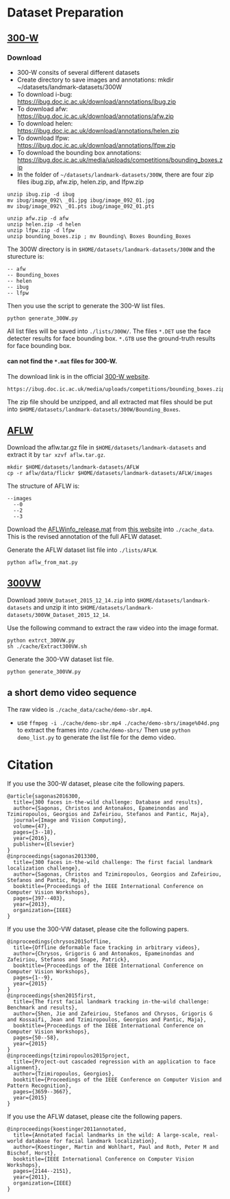 # Dataset Preparation

## [300-W](https://ibug.doc.ic.ac.uk/resources/300-W/)

### Download
- 300-W consits of several different datasets
- Create directory to save images and annotations: mkdir ~/datasets/landmark-datasets/300W
- To download i-bug: https://ibug.doc.ic.ac.uk/download/annotations/ibug.zip
- To download afw: https://ibug.doc.ic.ac.uk/download/annotations/afw.zip
- To download helen: https://ibug.doc.ic.ac.uk/download/annotations/helen.zip
- To download lfpw: https://ibug.doc.ic.ac.uk/download/annotations/lfpw.zip
- To download the bounding box annotations: https://ibug.doc.ic.ac.uk/media/uploads/competitions/bounding_boxes.zip
- In the folder of `~/datasets/landmark-datasets/300W`, there are four zip files ibug.zip, afw.zip, helen.zip, and lfpw.zip
```
unzip ibug.zip -d ibug
mv ibug/image_092\ _01.jpg ibug/image_092_01.jpg
mv ibug/image_092\ _01.pts ibug/image_092_01.pts

unzip afw.zip -d afw
unzip helen.zip -d helen
unzip lfpw.zip -d lfpw
unzip bounding_boxes.zip ; mv Bounding\ Boxes Bounding_Boxes
```
The 300W directory is in `$HOME/datasets/landmark-datasets/300W` and the sturecture is:
```
-- afw
-- Bounding_boxes
-- helen
-- ibug
-- lfpw
```

Then you use the script to generate the 300-W list files.
```
python generate_300W.py
```
All list files will be saved into `./lists/300W/`. The files `*.DET` use the face detecter results for face bounding box. `*.GTB` use the ground-truth results for face bounding box.

#### can not find the `*.mat` files for 300-W.
The download link is in the official [300-W website](https://ibug.doc.ic.ac.uk/resources/300-W).
```
https://ibug.doc.ic.ac.uk/media/uploads/competitions/bounding_boxes.zip
```
The zip file should be unzipped, and all extracted mat files should be put into `$HOME/datasets/landmark-datasets/300W/Bounding_Boxes`.

## [AFLW](https://www.tugraz.at/institute/icg/research/team-bischof/lrs/downloads/aflw/)

Download the aflw.tar.gz file in `$HOME/datasets/landmark-datasets` and extract it by `tar xzvf aflw.tar.gz`.
```
mkdir $HOME/datasets/landmark-datasets/AFLW
cp -r aflw/data/flickr $HOME/datasets/landmark-datasets/AFLW/images
```

The structure of AFLW is:
```
--images
  --0
  --2
  --3
```

Download the [AFLWinfo_release.mat](http://mmlab.ie.cuhk.edu.hk/projects/compositional/AFLWinfo_release.mat) from [this website](http://mmlab.ie.cuhk.edu.hk/projects/compositional.html) into `./cache_data`. This is the revised annotation of the full AFLW dataset.

Generate the AFLW dataset list file into `./lists/AFLW`.
```
python aflw_from_mat.py
```

## [300VW](https://ibug.doc.ic.ac.uk/resources/300-VW/)
Download `300VW_Dataset_2015_12_14.zip` into `$HOME/datasets/landmark-datasets` and unzip it into `$HOME/datasets/landmark-datasets/300VW_Dataset_2015_12_14`.

Use the following command to extract the raw video into the image format.
```
python extrct_300VW.py
sh ./cache/Extract300VW.sh
```

Generate the 300-VW dataset list file.
```
python generate_300VW.py
```

## a short demo video sequence

The raw video is `./cache_data/cache/demo-sbr.mp4`.
- use `ffmpeg -i ./cache/demo-sbr.mp4 ./cache/demo-sbrs/image%04d.png` to extract the frames into `/cache/demo-sbrs/`
Then use `python demo_list.py` to generate the list file for the demo video.

# Citation
If you use the 300-W dataset, please cite the following papers.
```
@article{sagonas2016300,
  title={300 faces in-the-wild challenge: Database and results},
  author={Sagonas, Christos and Antonakos, Epameinondas and Tzimiropoulos, Georgios and Zafeiriou, Stefanos and Pantic, Maja},
  journal={Image and Vision Computing},
  volume={47},
  pages={3--18},
  year={2016},
  publisher={Elsevier}
}
@inproceedings{sagonas2013300,
  title={300 faces in-the-wild challenge: The first facial landmark localization challenge},
  author={Sagonas, Christos and Tzimiropoulos, Georgios and Zafeiriou, Stefanos and Pantic, Maja},
  booktitle={Proceedings of the IEEE International Conference on Computer Vision Workshops},
  pages={397--403},
  year={2013},
  organization={IEEE}
}
```
If you use the 300-VW dataset, please cite the following papers.
```
@inproceedings{chrysos2015offline,
  title={Offline deformable face tracking in arbitrary videos},
  author={Chrysos, Grigoris G and Antonakos, Epameinondas and Zafeiriou, Stefanos and Snape, Patrick},
  booktitle={Proceedings of the IEEE International Conference on Computer Vision Workshops},
  pages={1--9},
  year={2015}
}
@inproceedings{shen2015first,
  title={The first facial landmark tracking in-the-wild challenge: Benchmark and results},
  author={Shen, Jie and Zafeiriou, Stefanos and Chrysos, Grigoris G and Kossaifi, Jean and Tzimiropoulos, Georgios and Pantic, Maja},
  booktitle={Proceedings of the IEEE International Conference on Computer Vision Workshops},
  pages={50--58},
  year={2015}
}
@inproceedings{tzimiropoulos2015project,
  title={Project-out cascaded regression with an application to face alignment},
  author={Tzimiropoulos, Georgios},
  booktitle={Proceedings of the IEEE Conference on Computer Vision and Pattern Recognition},
  pages={3659--3667},
  year={2015}
}
```
If you use the AFLW dataset, please cite the following papers.
```
@inproceedings{koestinger2011annotated,
  title={Annotated facial landmarks in the wild: A large-scale, real-world database for facial landmark localization},
  author={Koestinger, Martin and Wohlhart, Paul and Roth, Peter M and Bischof, Horst},
  booktitle={IEEE International Conference on Computer Vision Workshops},
  pages={2144--2151},
  year={2011},
  organization={IEEE}
}
```
